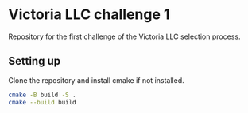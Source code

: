 # Victoria LLC challenge 1

Repository for the first challenge of the Victoria LLC selection process.

## Setting up

Clone the repository and install cmake if not installed.

```bash
cmake -B build -S .
cmake --build build
```

## 